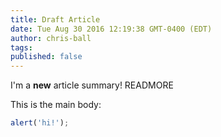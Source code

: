 ```yaml
---
title: Draft Article
date: Tue Aug 30 2016 12:19:38 GMT-0400 (EDT)
author: chris-ball
tags:
published: false
---
```


I'm a **new** article summary! READMORE

This is the main body:

```js
alert('hi!');
```
